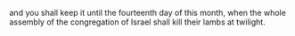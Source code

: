 and you shall keep it until the fourteenth day of this month, when the whole assembly of the congregation of Israel shall kill their lambs at twilight.
